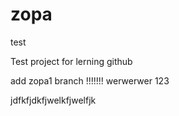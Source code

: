 # zopa
test



Test project for lerning github

add zopa1 branch
!!!!!!!
werwerwer
123


jdfkfjdkfjwelkfjwelfjk
